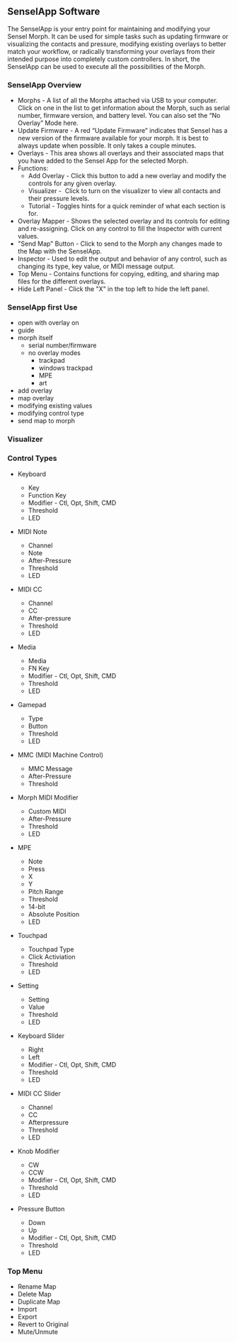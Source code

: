 ## SenselApp Software
The SenselApp is your entry point for maintaining and modifying your Sensel Morph. It can be used for simple tasks such as updating firmware or visualizing the contacts and pressure, modifying existing overlays to better match your workflow, or radically transforming your overlays from their intended purpose into completely custom controllers. In short, the SenselApp can be used to execute all the possibilities of the Morph.

### SenselApp Overview

* Morphs - A list of all the Morphs attached via USB to your computer. Click on one in the list to get information about the Morph, such as serial number, firmware version, and battery level. You can also set the “No Overlay” Mode here.
* Update Firmware - A red “Update Firmware” indicates that Sensel has a new version of the firmware available for your morph. It is best to always update when possible. It only takes a couple minutes.
* Overlays - This area shows all overlays and their associated maps that you have added to the Sensel App for the selected Morph.
* Functions:
  * Add Overlay - Click this button to add a new overlay and modify the controls for any given overlay. 
  * Visualizer -  Click to turn on the visualizer to view all contacts and their pressure levels.
  * Tutorial - Toggles hints for a quick reminder of what each section is for. 
* Overlay Mapper - Shows the selected overlay and its controls for editing and re-assigning. Click on any control to fill the Inspector with current values. 
* "Send Map" Button - Click to send to the Morph any changes made to the Map with the SenselApp. 
* Inspector - Used to edit the output and behavior of any control, such as changing its type, key value, or MIDI message output.
* Top Menu - Contains functions for copying, editing, and sharing map files for the different overlays.
* Hide Left Panel - Click the "X" in the top left to hide the left panel.

### SenselApp first Use

* open with overlay on
* guide
* morph itself
  * serial number/firmware
  * no overlay modes
    * trackpad
    * windows trackpad
    * MPE
    * art
* add overlay
* map overlay
* modifying existing values
* modifying control type
* send map to morph

### Visualizer

### Control Types

* Keyboard
  * Key
  * Function Key
  * Modifier - Ctl, Opt, Shift, CMD
  * Threshold
  * LED

* MIDI Note
  * Channel
  * Note
  * After-Pressure
  * Threshold
  * LED

* MIDI CC
  * Channel
  * CC
  * After-pressure
  * Threshold
  * LED

* Media
  * Media
  * FN Key
  * Modifier - Ctl, Opt, Shift, CMD
  * Threshold
  * LED

* Gamepad
  * Type
  * Button
  * Threshold
  * LED

* MMC (MIDI Machine Control)
  * MMC Message
  * After-Pressure
  * Threshold

* Morph MIDI Modifier
  * Custom MIDI
  * After-Pressure
  * Threshold
  * LED

* MPE
  * Note
  * Press
  * X
  * Y
  * Pitch Range
  * Threshold
  * 14-bit
  * Absolute Position
  * LED

* Touchpad
  * Touchpad Type
  * Click Activiation
  * Threshold
  * LED

* Setting
  * Setting
  * Value
  * Threshold
  * LED

* Keyboard Slider
  * Right
  * Left
  * Modifier - Ctl, Opt, Shift, CMD
  * Threshold
  * LED

* MIDI CC Slider
  * Channel
  * CC
  * Afterpressure
  * Threshold
  * LED

* Knob Modifier
  * CW
  * CCW
  * Modifier - Ctl, Opt, Shift, CMD
  * Threshold
  * LED

* Pressure Button
  * Down
  * Up
  * Modifier - Ctl, Opt, Shift, CMD
  * Threshold
  * LED

### Top Menu

* Rename Map
* Delete Map
* Duplicate Map
* Import
* Export
* Revert to Original
* Mute/Unmute